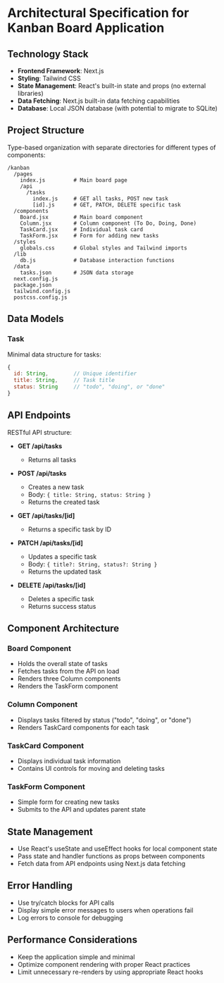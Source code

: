 # Architectural Specification for Kanban Board Application

## Technology Stack

- **Frontend Framework**: Next.js
- **Styling**: Tailwind CSS
- **State Management**: React's built-in state and props (no external libraries)
- **Data Fetching**: Next.js built-in data fetching capabilities
- **Database**: Local JSON database (with potential to migrate to SQLite)

## Project Structure

Type-based organization with separate directories for different types of components:

```
/kanban
  /pages
    index.js         # Main board page
    /api
      /tasks
        index.js     # GET all tasks, POST new task
        [id].js      # GET, PATCH, DELETE specific task
  /components
    Board.jsx        # Main board component
    Column.jsx       # Column component (To Do, Doing, Done)
    TaskCard.jsx     # Individual task card
    TaskForm.jsx     # Form for adding new tasks
  /styles
    globals.css      # Global styles and Tailwind imports
  /lib
    db.js            # Database interaction functions
  /data
    tasks.json       # JSON data storage
  next.config.js
  package.json
  tailwind.config.js
  postcss.config.js
```

## Data Models

### Task

Minimal data structure for tasks:

```javascript
{
  id: String,        // Unique identifier
  title: String,     // Task title
  status: String     // "todo", "doing", or "done"
}
```

## API Endpoints

RESTful API structure:

- **GET /api/tasks**
  - Returns all tasks

- **POST /api/tasks**
  - Creates a new task
  - Body: `{ title: String, status: String }`
  - Returns the created task

- **GET /api/tasks/[id]**
  - Returns a specific task by ID

- **PATCH /api/tasks/[id]**
  - Updates a specific task
  - Body: `{ title?: String, status?: String }`
  - Returns the updated task

- **DELETE /api/tasks/[id]**
  - Deletes a specific task
  - Returns success status

## Component Architecture

### Board Component
- Holds the overall state of tasks
- Fetches tasks from the API on load
- Renders three Column components
- Renders the TaskForm component

### Column Component
- Displays tasks filtered by status ("todo", "doing", or "done")
- Renders TaskCard components for each task

### TaskCard Component
- Displays individual task information
- Contains UI controls for moving and deleting tasks

### TaskForm Component
- Simple form for creating new tasks
- Submits to the API and updates parent state

## State Management

- Use React's useState and useEffect hooks for local component state
- Pass state and handler functions as props between components
- Fetch data from API endpoints using Next.js data fetching

## Error Handling

- Use try/catch blocks for API calls
- Display simple error messages to users when operations fail
- Log errors to console for debugging

## Performance Considerations

- Keep the application simple and minimal
- Optimize component rendering with proper React practices
- Limit unnecessary re-renders by using appropriate React hooks
